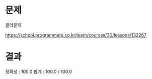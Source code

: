 # 문제

콜라문제

https://school.programmers.co.kr/learn/courses/30/lessons/132267

# 결과

정확성 : 100.0
합계 : 100.0 / 100.0

